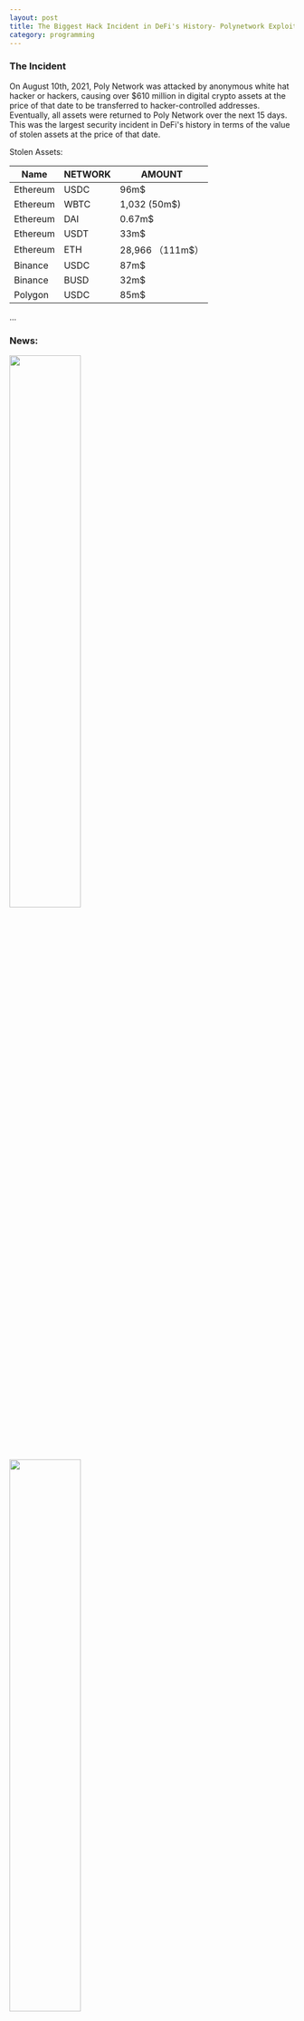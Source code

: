 ```yaml
---
layout: post
title: The Biggest Hack Incident in DeFi's History- Polynetwork Exploit
category: programming
---
```

### The Incident
On August 10th, 2021, Poly Network was attacked by anonymous white hat hacker or hackers, causing over $610 million in digital crypto assets at the price of that date to be transferred to hacker-controlled addresses. Eventually, all assets were returned to Poly Network over the next 15 days. This was the largest security incident in DeFi's history in terms of the value of stolen assets at the price of that date.

Stolen Assets:


| Name | NETWORK | AMOUNT |   
| --- | --- | --- |
| Ethereum | USDC | 96m$ |
| Ethereum | WBTC | 1,032 (50m$) |
| Ethereum | DAI  | 0.67m$ |
| Ethereum | USDT | 33m$   |
| Ethereum | ETH  | 28,966 （111m$）|
| Binance  | USDC | 87m$ |
| Binance  | BUSD | 32m$ |
| Polygon  | USDC | 85m$ |


...
### News: 
<img width=50% height=50% src="https://user-images.githubusercontent.com/4775215/146314501-30ab8068-a0a0-480a-a170-5c7e99fa2cd7.png">
<img width=50% height=50% src="https://user-images.githubusercontent.com/4775215/146314315-3cb83474-eb87-406d-a249-b6a28ffe05b3.png">
<img width=50% height=50% src="https://user-images.githubusercontent.com/4775215/146314388-55b73706-5f0c-4883-a2e5-d59e468a9d64.png">
<img width=50% height=50% src="https://user-images.githubusercontent.com/4775215/146314476-2e5c1c82-4b3e-4cda-b351-608ef48a998e.png">


[Wiki](https://en.wikipedia.org/wiki/Poly_Network_exploit)

### What is Cross Chain and Polynetwork
#### Why to Cross Chain
1. Cross Chain Farm: Transfer your USDT from ETH to BSC to farm; O3Swap;
2. Hidden your money: Address replaced; from BSC, Polygon to ETH to prevent controlled fork;
#### How Polynetwork Works
<img width=50% height=50% src="https://user-images.githubusercontent.com/4775215/146582558-42774ce9-b80b-4472-a16d-1edc07ad475a.png" />

The Big Graph
<img width=50% height=50% src="https://user-images.githubusercontent.com/4775215/146317676-621a25e6-c8b6-498a-8ef5-994d3889cd2e.png" />

The Details
<img width=50% height=50% src="https://user-images.githubusercontent.com/4775215/146317735-3d6cb848-018b-4fc3-9474-c74fd3fb55b9.png" />

### Incident Timeline
1. 2021.08.10 Call USDT/USDC/ to blacklist hacker's address;
<img width=50% height=50% src="https://user-images.githubusercontent.com/4775215/146583134-7ff43bde-1e39-4abb-89d7-fcd37f1debae.png" />

2. O3 announced;
<img width=50% height=50% src="https://user-images.githubusercontent.com/4775215/146583356-d93f6f81-e453-474d-a3c2-0afe04812a72.png" />

3. Hacker use stoled assets to Farm to earn;
<img width=50% height=50% src="https://user-images.githubusercontent.com/4775215/146583525-7ab75506-80df-4281-8b2f-fe57858ce04d.png" />
<img width=50% height=50% src="https://user-images.githubusercontent.com/4775215/146584571-db237c7d-ac83-49be-b4ac-6ccaf7a32b52.png" />

Security Teams tried to find the cause: some guess private key stolen, Certik is the first one, SlowMist is the second.

4. BSC/HB take actions;
<img width=50% height=50% src="https://user-images.githubusercontent.com/4775215/146583639-2a9acffa-d39f-4de9-9bb3-5d6fd11003d0.png" />
<img width=50% height=50% src="https://user-images.githubusercontent.com/4775215/146583712-28a090fc-e93a-482e-a0bd-046ebebe4965.png" />
<img width=50% height=50% src="https://user-images.githubusercontent.com/4775215/146583771-7899b78f-f779-4e76-9dea-9bc73d4df691.png" />

5. Hacker SHOW: [Transaction](https://etherscan.io/txs?a=0xc8a65fadf0e0ddaf421f28feab69bf6e2e589963&f=2&p=2)
Use tonado to Wash Money:
<img width=50% height=50% src="https://user-images.githubusercontent.com/4775215/146584748-8eb0358a-b6c3-4f87-baa1-c5d740a1bca0.png" />
<img width=50% height=50% src="https://user-images.githubusercontent.com/4775215/146587035-8b21de84-81c2-442f-8ecb-9d5c7d107c33.png" />

My Story 1 - 6, from this we can guess the hacker is white hat and not going to stole the money.
<img width=50% height=50% src="https://user-images.githubusercontent.com/4775215/146585034-81071c25-acb3-42c2-bad5-b810bd87ba6a.png" />
<img width=50% height=50% src="https://user-images.githubusercontent.com/4775215/146585638-0d7584c5-8b69-4836-b9cd-0b0b570e4617.png" />
Story 2: I'm Angry!
<img width=50% height=50% src="https://user-images.githubusercontent.com/4775215/146585973-0a65eb4a-2a50-4f40-b02a-d3347b942984.png" />
Defi: Code is Law
<img width=50% height=50% src="https://user-images.githubusercontent.com/4775215/146586166-19a0eec6-00bd-4e31-a57e-6fa5a72d0792.png" />
Worldwide Network Begger
<img width=50% height=50% src="https://user-images.githubusercontent.com/4775215/146586271-2f7025b2-6fb6-4631-b3b1-1e89a587a3c4.png" />
<img width=50% height=50% src="https://user-images.githubusercontent.com/4775215/146586732-73b2d09c-f7de-4d77-9676-56de77675f2d.png" />
Refuse bounty and Return money
<img width=50% height=50% src="https://user-images.githubusercontent.com/4775215/146587270-9c0b8e47-30f2-44e1-8ef6-ffdacc1d39c7.png" />

6. Start to Return Money;
<img width=50% height=50% src="https://user-images.githubusercontent.com/4775215/146583997-dd493f2b-373f-4bb1-8972-9528e86ce3ca.png" />


### How to Exploit
#### Just Miss One Line Code
<img width=50% height=50% src="https://user-images.githubusercontent.com/4775215/146193244-6b1ff1b9-b5f6-4a88-b638-6ceda8ee5405.png" />
[Source code](https://github.com/polynetwork/eth-contracts/blob/master/contracts/core/cross_chain_manager/logic/EthCrossChainManager.sol)
And this will then Call:
<img width=50% height=50% src="https://user-images.githubusercontent.com/4775215/146320580-19c0e4dd-4aba-43e3-8fc3-8747becef5a0.png" />
[Source code](https://github.com/christianxiao/eth-contracts/blob/master/contracts/core/cross_chain_manager/data/EthCrossChainData.sol)
**If you can put your own public keys, then you can controll everything.**

#### Details
[Certik is the first one to explain this](https://certik-io.medium.com/polynetwork-hack-analysis-a86513f2a730)
##### First Attack：From ONT
Create a special transaction to Replace Public Key
[transaction](https://explorer.ont.io/tx/F771BA610625D5A37B67D30BF2F8829703540C86AD76542802567CAAFFFF280C#)
<img width=50% height=50% src="https://user-images.githubusercontent.com/4775215/146578747-3fac4b13-3aae-4471-86a1-e0bb99c8ab65.png" />
Important Notes:
1. He need to carefully to choose a method name to match the hash of ```putCurEpochConPubKeyBytes``` to attack; “6631313231333138303933” whose signature is equal to 0x41973cd9 (the signature of putCurEpochConPubKeyBytes(bytes))
 <img width=50% height=50% src="https://user-images.githubusercontent.com/4775215/146579397-d4e8abc6-9f3b-4149-a084-a5b2fb75a53c.png" />
<img width=50% height=50% src="https://user-images.githubusercontent.com/4775215/146579700-38360d06-269c-4987-a0b3-c9b246121d56.png" />
2. He need ONG as gas, which can not be bought at DEX, only at CEX, which can be trackable.
<img width=50% height=50% src="https://user-images.githubusercontent.com/4775215/146580222-e2230420-33ca-45d2-a14e-57691b5dd798.png" />

#### This Transaction is accepted by Poly Chain
[Transaction](https://explorer.poly.network/tx/1a72a0cf65e4c08bb8aab2c20da0085d7aee3dc69369651e2e08eb798497cc80)

#### Ethereum accepted too
[Transaction](https://etherscan.io/tx/0xb1f70464bd95b774c6ce60fc706eb5f9e35cb5f06e6cfe7c17dcda46ffd59581)
1. EthCrossChainManager.verifyHeaderAndExecuteTx() was triggered:
a. fromChainId: 3 (Side Chain)
b. toChainId: 2 (Target Chain)
c. toContract: 0xcf2afe102057ba5c16f899271045a0a37fcb10f2
d. method: 0x6631313231333138303933
e. args: 010000000000000014a87fb85a93ca072cd4e5f0d4f178bc831df8a00b
<img width=50% height=50% src="https://user-images.githubusercontent.com/4775215/146580838-2dd4d92a-d56a-43e4-85f9-c418da75afdd.png" />
2. EthCrossChainManager._executeCrossChainTx() was triggered:
 toContract (0xcf2afe102057ba5c16f899271045a0a37fcb10f2), 
 method (0x6631313231333138303933),
 args (010000000000000014a87fb85a93ca072cd4e5f0d4f178bc831df8a00b)
3. The public key was changed. Done.


### Solutions
1. If you are a hacker, 
2. CEX or Centralised chains are not reliable: they can do hard fork; 
3. You need to buy the gas token, so CEX can trace your IP;  
4. USDT/USDC can blacklist your address;
5. Almost all addresses can be trackble, to CEX; so use Monero and DEX;
6. After that, Tonardo is safe to wash your money;

a. The design of Polynetwork is centralised, if you get the private key, you controll all the money. A hacker or the project owner can hold the private key. How to solve this?
a. Cross chain projects seems unsafe. It seems impossible to build a safe and decentralised cross chain projects.
